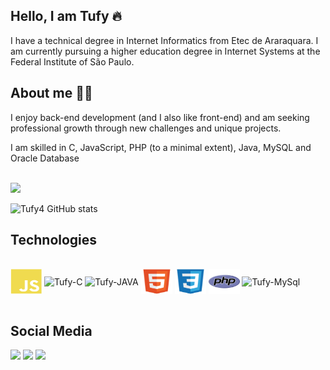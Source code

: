 ## Hello, I am Tufy 🔥

I have a technical degree in Internet Informatics from Etec de Araraquara. I am currently pursuing a higher education degree in Internet Systems at the Federal Institute of São Paulo.

## About me 🧑🏽
I enjoy back-end development (and I also like front-end) and am seeking professional growth through new challenges and unique projects.
<p>I am skilled in C, JavaScript, PHP (to a minimal extent), Java, MySQL and Oracle Database
</p>
<br>



<img  widtht="65%" height="130em" src="https://github-readme-stats.vercel.app/api/top-langs?username=Tufy4&layout=compact&langs_count=16&theme=radical"/>
<br>


![Tufy4 GitHub stats](https://github-readme-stats.vercel.app/api?username=Tufy4&show_icons=true&theme=radical) 

## Technologies
<div class="aa"><br>
  <img align="center" alt="Tufy-js" height="40" width="50" src="https://raw.githubusercontent.com/devicons/devicon/master/icons/javascript/javascript-plain.svg">
  <img align="center" alt="Tufy-C" height="40" width="50" src="https://cdn.jsdelivr.net/gh/devicons/devicon@latest/icons/c/c-original.svg" />
  <img align="center" alt="Tufy-JAVA" height="40" width="50" src="https://cdn.jsdelivr.net/gh/devicons/devicon@latest/icons/java/java-original-wordmark.svg" />
  <img align="center" alt="Tufy-HTML" height="40" width="50" src="https://raw.githubusercontent.com/devicons/devicon/master/icons/html5/html5-original.svg">
  <img align="center" alt="Tufy-CSS" height="40" width="50" src="https://raw.githubusercontent.com/devicons/devicon/master/icons/css3/css3-original.svg">
  <img align="center" alt="Tufy-CSS" height="40" width="50" src="https://raw.githubusercontent.com/devicons/devicon/master/icons/php/php-original.svg">
  <img align="center" alt="Tufy-MySql" height="40" width="50" src="https://cdn.jsdelivr.net/gh/devicons/devicon@latest/icons/mysql/mysql-original-wordmark.svg" />

  </div>
  
<br>

## Social Media
<div> 
  <a href="https://www.instagram.com/tufyelias/" target="_blank"><img src="https://img.shields.io/badge/-Instagram-%23E4405F?style=for-the-badge&logo=instagram&logoColor=white" target="_blank"></a>
   <a href="https://www.linkedin.com/in/tufy-elias/" target="_blank"><img src="https://img.shields.io/badge/-LinkedIn-%230077B5?style=for-the-badge&logo=linkedin&logoColor=white" target="_blank"></a>
   <a href = "mailto:tufyelias24@gmail.com"><img src="https://img.shields.io/badge/-Gmail-%23333?style=for-the-badge&logo=gmail&logoColor=white" target="_blank"></a>
  
</div>
 
